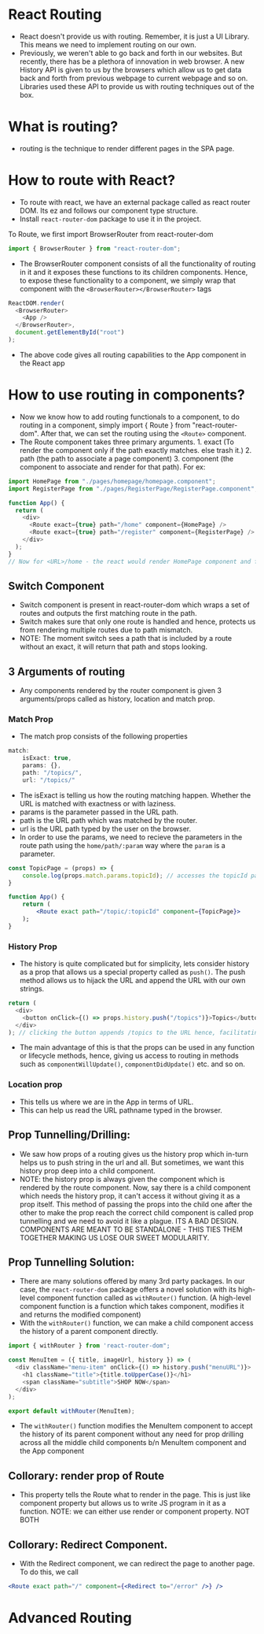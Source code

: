 # React Routing

- React doesn't provide us with routing. Remember, it is just a UI Library. This means we need to implement routing on our own.
- Previously, we weren't able to go back and forth in our websites. But recently, there has be a plethora of innovation in web browser. A new History API is given to us by the browsers which allow us to get data back and forth from previous webpage to current webpage and so on. Libraries used these API to provide us with routing techniques out of the box.

# What is routing?

- routing is the technique to render different pages in the SPA page.

# How to route with React?

- To route with react, we have an external package called as react router DOM. Its ez and follows our component type structure.
- Install `react-router-dom` package to use it in the project.

To Route, we first import BrowserRouter from react-router-dom

```js
import { BrowserRouter } from "react-router-dom";
```

- The BrowserRouter component consists of all the functionality of routing in it and it exposes these functions to its children components. Hence, to expose these functionality to a component, we simply wrap that component with the `<BrowserRouter></BrowserRouter>` tags

```js
ReactDOM.render(
  <BrowserRouter>
    <App />
  </BrowserRouter>,
  document.getElementById("root")
);
```

- The above code gives all routing capabilities to the App component in the React app

# How to use routing in components?

- Now we know how to add routing functionals to a component, to do routing in a component, simply import { Route } from "react-router-dom". After that, we can set the routing using the `<Route>` component.
- The Route component takes three primary arguments. 1. exact (To render the component only if the path exactly matches. else trash it.) 2. path (the path to associate a page component) 3. component (the component to associate and render for that path). For ex:

```js
import HomePage from "./pages/homepage/homepage.component";
import RegisterPage from "./pages/RegisterPage/RegisterPage.component";

function App() {
  return (
    <div>
      <Route exact={true} path="/home" component={HomePage} />
      <Route exact={true} path="/register" component={RegisterPage} />
    </div>
  );
}
// Now for <URL>/home - the react would render HomePage component and for <URL>/register the react would render RegisterPage component.
```

## Switch Component

- Switch component is present in react-router-dom which wraps a set of routes and outputs the first matching route in the path.
- Switch makes sure that only one route is handled and hence, protects us from rendering multiple routes due to path mismatch.
- NOTE: The moment switch sees a path that is included by a route without an exact, it will return that path and stops looking.

## 3 Arguments of routing

- Any components rendered by the router component is given 3 arguments/props called as history, location and match prop.

### Match Prop

- The match prop consists of the following properties

```js
match:
    isExact: true,
    params: {},
    path: "/topics/",
    url: "/topics/"
```

- The isExact is telling us how the routing matching happen. Whether the URL is matched with exactness or with laziness.
- params is the parameter passed in the URL path.
- path is the URL path which was matched by the router.
- url is the URL path typed by the user on the browser.
- In order to use the params, we need to recieve the parameters in the route path using the `home/path/:param` way where the `param` is a parameter.

```jsx
const TopicPage = (props) => {
    console.log(props.match.params.topicId); // accesses the topicId parameter
}

function App() {
    return (
        <Route exact path="/topic/:topicId" component={TopicPage}>
    );
}

```

### History Prop

- The history is quite complicated but for simplicity, lets consider history as a prop that allows us a special property called as `push()`. The push method allows us to hijack the URL and append the URL with our own strings.

```js
return (
  <div>
    <button onClick={() => props.history.push("/topics")}>Topics</button>
  </div>
); // clicking the button appends /topics to the URL hence, facilitating the re-route.
```

- The main advantage of this is that the props can be used in any function or lifecycle methods, hence, giving us access to routing in methods such as `componentWillUpdate()`, `componentDidUpdate()` etc. and so on.

### Location prop

- This tells us where we are in the App in terms of URL.
- This can help us read the URL pathname typed in the browser.

## Prop Tunnelling/Drilling:

- We saw how props of a routing gives us the history prop which in-turn helps us to push string in the url and all. But sometimes, we want this history prop deep into a child component.
- NOTE: the history prop is always given the component which is rendered by the route component. Now, say there is a child component which needs the history prop, it can't access it without giving it as a prop itself. This method of passing the props into the child one after the other to make the prop reach the correct child component is called prop tunnelling and we need to avoid it like a plague. ITS A BAD DESIGN. COMPONENTS ARE MEANT TO BE STANDALONE - THIS TIES THEM TOGETHER MAKING US LOSE OUR SWEET MODULARITY.

## Prop Tunnelling Solution:

- There are many solutions offered by many 3rd party packages. In our case, the `react-router-dom` package offers a novel solution with its high-level component function called as `withRouter()` function. (A high-level component function is a function which takes component, modifies it and returns the modified component)
- With the `withRouter()` function, we can make a child component access the history of a parent component directly.

```js
import { withRouter } from 'react-router-dom";

const MenuItem = ({ title, imageUrl, history }) => (
  <div className="menu-item" onClick={() => history.push("menuURL")}>
    <h1 className="title">{title.toUpperCase()}</h1>
    <span className="subtitle">SHOP NOW</span>
  </div>
);

export default withRouter(MenuItem);
```

- The `withRouter()` function modifies the MenuItem component to accept the history of its parent component without any need for prop drilling across all the middle child components b/n MenuItem component and the App component

## Collorary: render prop of Route

- This property tells the Route what to render in the page. This is just like component property but allows us to write JS program in it as a function. NOTE: we can either use render or component property. NOT BOTH

## Collorary: Redirect Component.

- With the Redirect component, we can redirect the page to another page. To do this, we call

```jsx
<Route exact path="/" component={<Redirect to="/error" />} />
```

# Advanced Routing
